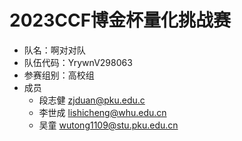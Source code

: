 # 2023CCF博金杯量化挑战赛

- 队名：啊对对队
- 队伍代码：YrywnV298063
- 参赛组别：高校组
- 成员
  - 段志健 zjduan@pku.edu.c
  - 李世成 lishicheng@whu.edu.cn
  - 吴童 wutong1109@stu.pku.edu.cn
